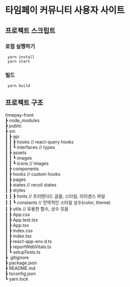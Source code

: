 # 타임페이 커뮤니티 사용자 사이트

## 프로젝트 스크립트

### 로컬 실행하기

```shell
 yarn install
 yarn start
```

### 빌드

```shell
 yarn build
```

## 프로젝트 구조

timepay-front  
┣ node_modules  
┣ public  
┣ src  
┃ ┣ api  
┃ ┃ ┣ hooks // react-query hooks  
┃ ┃ ┗ interfaces // types  
┃ ┣ assets    
┃ ┃ ┗ images    
┃ ┃   ┗ icons  // images  
┃ ┣ components  
┃ ┣ hooks // custom hooks  
┃ ┣ pages  
┃ ┣ states // recoil states  
┃ ┣ styles  
┃ ┃ ┣ fonts // 프리텐다드 글꼴, 스타일, 라이센스 파일  
┃ ┃ ┗ constants // 전역적인 스타일 상수(color, theme)  
┃ ┣ utils // 유용한 함수, 상수 모음  
┃ ┣ App.css  
┃ ┣ App.test.tsx  
┃ ┣ App.tsx  
┃ ┣ index.css  
┃ ┣ index.tsx  
┃ ┣ react-app-env.d.ts  
┃ ┣ reportWebVitals.ts  
┃ ┗ setupTests.ts  
┣ .gitignore  
┣ package.json  
┣ README.md  
┣ tsconfig.json  
┗ yarn.lock
